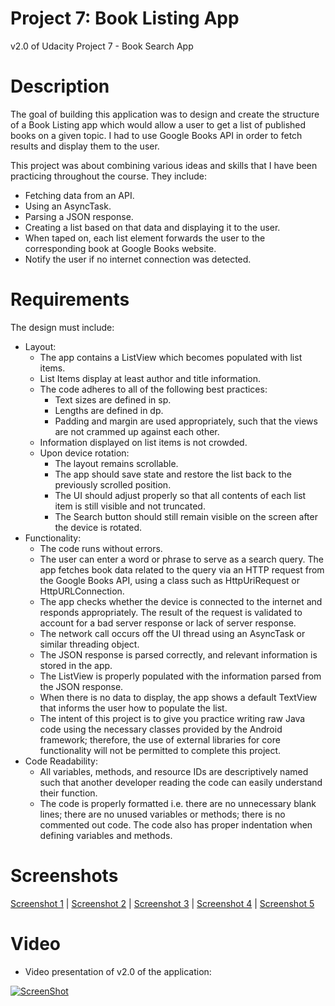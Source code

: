 # Project 7: Book Listing App
v2.0 of Udacity Project 7 - Book Search App

# Description
The goal of building this application was to design and create the structure of a Book Listing app which would allow a user to get a list of published books on a given topic. I had to use Google Books API in order to fetch results and display them to the user.

This project was about combining various ideas and skills that I have been practicing throughout the course. They include:
- Fetching data from an API.
- Using an AsyncTask.
- Parsing a JSON response.
- Creating a list based on that data and displaying it to the user.
- When taped on, each list element forwards the user to the corresponding book at Google Books website.
- Notify the user if no internet connection was detected.

# Requirements
The design must include:
- Layout:
  - The app contains a ListView which becomes populated with list items.
  - List Items display at least author and title information.
  - The code adheres to all of the following best practices:
    - Text sizes are defined in sp.
    - Lengths are defined in dp.
    - Padding and margin are used appropriately, such that the views are not crammed up against each other.
  - Information displayed on list items is not crowded.
  - Upon device rotation:
    - The layout remains scrollable.
    - The app should save state and restore the list back to the previously scrolled position.
    - The UI should adjust properly so that all contents of each list item is still visible and not truncated.
    - The Search button should still remain visible on the screen after the device is rotated.
- Functionality:
  - The code runs without errors. 
  - The user can enter a word or phrase to serve as a search query. The app fetches book data related to the query via an HTTP request from the Google Books API, using a class such as HttpUriRequest or HttpURLConnection.
  - The app checks whether the device is connected to the internet and responds appropriately. The result of the request is validated to account for a bad server response or lack of server response.
  - The network call occurs off the UI thread using an AsyncTask or similar threading object.
  - The JSON response is parsed correctly, and relevant information is stored in the app.
  - The ListView is properly populated with the information parsed from the JSON response.
  - When there is no data to display, the app shows a default TextView that informs the user how to populate the list.
  - The intent of this project is to give you practice writing raw Java code using the necessary classes provided by the Android framework; therefore, the use of external libraries for core functionality will not be permitted to complete this project.
- Code Readability:
  - All variables, methods, and resource IDs are descriptively named such that another developer reading the code can easily understand their function.
  - The code is properly formatted i.e. there are no unnecessary blank lines; there are no unused variables or methods; there is no commented out code. The code also has proper indentation when defining variables and methods.
  
# Screenshots
[Screenshot 1](https://drive.google.com/open?id=1cTH2ZGpoF-1ayBE9nzr0VTUTB69UcK1X) |
[Screenshot 2](https://drive.google.com/open?id=1A7rwDUWpSp_T9XTKo3Mos-7pJUHz4u4O) |
[Screenshot 3](https://drive.google.com/open?id=1SvgkhA-k5GF-QaBsvFxH26gAnZIqE0X6) |
[Screenshot 4](https://drive.google.com/open?id=1Lvd8D8E6y_VhDmE_6MdqBgnTKTEDHQZ0) |
[Screenshot 5](https://drive.google.com/open?id=1hXqeKrfAOguhx2OwnHZZuBYC0gq3gKem)

# Video
- Video presentation of v2.0 of the application:

[![ScreenShot](https://i.ytimg.com/vi/9TeM_aPnEA0/hqdefault.jpg)](https://youtu.be/9TeM_aPnEA0)
